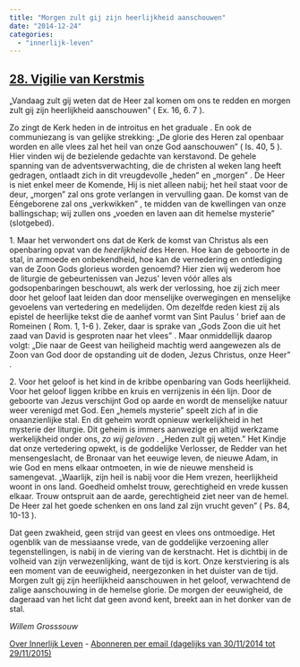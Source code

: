 ```yaml
---
title: "Morgen zult gij zijn heerlijkheid aanschouwen"
date: "2014-12-24"
categories: 
  - "innerlijk-leven"
---
```


## [28\. Vigilie van Kerstmis](http://ift.tt/1AYRd2m)

„Vandaag zult gij weten dat de Heer zal komen om ons te redden en morgen zult gij zijn heerlijkheid aanschouwen” ( Ex. 16, 6. 7 ).

Zo zingt de Kerk heden in de introitus en het graduale . En ook de communiezang is van gelijke strekking: „De glorie des Heren zal openbaar worden en alle vlees zal het heil van onze God aanschouwen” ( Is. 40, 5 ). Hier vinden wij de bezielende gedachte van kerstavond. De gehele spanning van de adventsverwachting, die de christen al weken lang heeft gedragen, ontlaadt zich in dit vreugdevolle „heden” en „morgen” . De Heer is niet enkel meer de Komende, Hij is niet alleen nabij; het heil staat voor de deur, „morgen” zal ons grote verlangen in vervulling gaan. De komst van de Eéngeborene zal ons „verkwikken” , te midden van de kwellingen van onze ballingschap; wij zullen ons „voeden en laven aan dit hemelse mysterie” (slotgebed).

1\. Maar het verwondert ons dat de Kerk de komst van Christus als een openbaring opvat van de _heerlijkheid_ des Heren. Hoe kan de geboorte in de stal, in armoede en onbekendheid, hoe kan de vernedering en ontlediging van de Zoon Gods glorieus worden genoemd? Hier zien wij wederom hoe de liturgie de gebeurtenissen van Jezus' leven vóór alles als godsopenbaringen beschouwt, als werk der verlossing, hoe zij zich meer door het geloof laat leiden dan door menselijke overwegingen en menselijke gevoelens van vertedering en medelijden. Om dezelfde reden kiest zij als epistel de heerlijke tekst die de aanhef vormt van Sint Paulus ' brief aan de Romeinen ( Rom. 1, 1-6 ). Zeker, daar is sprake van „Gods Zoon die uit het zaad van David is gesproten naar het vlees” . Maar onmiddellijk daarop volgt: „Die naar de Geest van heiligheid machtig werd aangewezen als de Zoon van God door de opstanding uit de doden, Jezus Christus, onze Heer” .

2\. Voor het geloof is het kind in de kribbe openbaring van Gods heerlijkheid. Voor het geloof liggen kribbe en kruis en verrijzenis in één lijn. Door de geboorte van Jezus verschijnt God op aarde en wordt de menselijke natuur weer verenigd met God. Een „hemels mysterie” speelt zich af in die onaanzienlijke stal. En dit geheim wordt opnieuw werkelijkheid in het mysterie der liturgie. Dit geheim is immers aanwezige en altijd werkzame werkelijkheid onder ons, _zo wij geloven_ . „Heden zult gij weten.” Het Kindje dat onze vertedering opwekt, is de goddelijke Verlosser, de Redder van het mensengeslacht, de Bronaar van het eeuwige leven, de nieuwe Adam, in wie God en mens elkaar ontmoeten, in wie de nieuwe mensheid is samengevat. „Waarlijk, zijn heil is nabij voor die Hem vrezen, heerlijkheid woont in ons land. Goedheid omhelst trouw, gerechtigheid en vrede kussen elkaar. Trouw ontspruit aan de aarde, gerechtigheid ziet neer van de hemel. De Heer zal het goede schenken en ons land zal zijn vrucht geven” ( Ps. 84, 10-13 ).

Dat geen zwakheid, geen strijd van geest en vlees ons ontmoedige. Het ogenblik van de messiaanse vrede, van de goddelijke verzoening aller tegenstellingen, is nabij in de viering van de kerstnacht. Het is dichtbij in de volheid van zijn verwezenlijking, want de tijd is kort. Onze kerstviering is als een moment van de eeuwigheid, neergezonken in het duister van de tijd. Morgen zult gij zijn heerlijkheid aanschouwen in het geloof, verwachtend de zalige aanschouwing in de hemelse glorie. De morgen der eeuwigheid, de dageraad van het licht dat geen avond kent, breekt aan in het donker van de stal.

_Willem Grosssouw_

[Over Innerlijk Leven](http://ift.tt/1y6X5mY) - [Abonneren per email (dagelijks van 30/11/2014 tot 29/11/2015)](http://eepurl.com/9P3DT)
